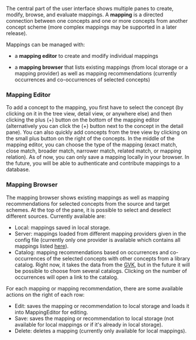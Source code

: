 The central part of the user interface shows multiple panes to create, modify, browse, and evaluate mappings. A **mapping** is a directed connection between one concepts and one or more concepts from another concept scheme (more complex mappings may be supported in a later release).

Mappings can be managed with:

* a **mapping editor** to create and modify individual mappings

* a **mapping browser** that lists existing mappings (from local storage or a mapping provider) as well as mapping recommendations (currently occurrences and co-occurrences of selected concepts)

### Mapping Editor

To add a concept to the mapping, you first have to select the concept (by clicking on it in the tree view, detail view, or anywhere else) and then clicking the plus (+) button on the bottom of the mapping editor (alternatively you can click the (+) button next to the concept in the detail pane). You can also quickly add concepts from the tree view by clicking on the small plus button on the right of the concepts. In the middle of the mapping editor, you can choose the type of the mapping (exact match, close match, broader match, narrower match, related match, or mapping relation). As of now, you can only save a mapping locally in your browser. In the future, you will be able to authenticate and contribute mappings to a database.

### Mapping Browser

The mapping browser shows existing mappings as well as mapping recommendations for selected concepts from the source and target schemes. At the top of the pane, it is possible to select and deselect different sources. Currently available are:

- Local: mappings saved in local storage.
- Server: mappings loaded from different mapping providers given in the config file (currently only one provider is available which contains all mappings listed [here](http://coli-conc.gbv.de/concordances/)).
- Catalog: mapping recommendations based on occurrences and co-occurrences of the selected concepts with other concepts from a library catalog. Right now, it takes the data from the [GVK](https://gso.gbv.de/), but in the future it will be possible to choose from several catalogs. Clicking on the number of occurrences will open a link to the catalog.

<!--By default, it will show mappings to/from all schemes no matter which scheme is selected on the other side, but you can restrict this by changing the option in the bottom right from "Show All Mappings" to "Show Only Mappings to Selected Scheme". -->

For each mapping or mapping recommendation, there are some available actions on the right of each row:
- Edit: saves the mapping or recommendation to local storage and loads it into MappingEditor for editing.
- Save: saves the mapping or recommendation to local storage (not available for local mappings or if it's already in local storage).
- Delete: deletes a mapping (currently only available for local mappings).
